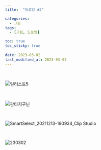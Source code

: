 ```yaml
---
title:  "드로잉 #2"

categories:
  - 그림
tags:
  - [그림, 드로잉]

toc: true
toc_sticky: true
 
date: 2023-03-02
last_modified_at: 2023-03-07
---
```


<br/>

![일러스트5](https://user-images.githubusercontent.com/96360829/224549370-71269c5f-61d7-4ae4-911a-be7bab752c34.png)

<br/>

![판타지구닌](https://user-images.githubusercontent.com/96360829/223442629-76884d03-fa75-4089-bb75-2913d4106159.png)

<br/>

![SmartSelect_20211213-190934_Clip Studio](https://user-images.githubusercontent.com/96360829/222079667-2bb605f8-b68c-400b-8d70-5fc369898bd9.jpg)

<br/>

![230302](https://user-images.githubusercontent.com/96360829/222445849-5b350426-2f09-411a-8173-c9a650c10ee9.png)

<br/>
